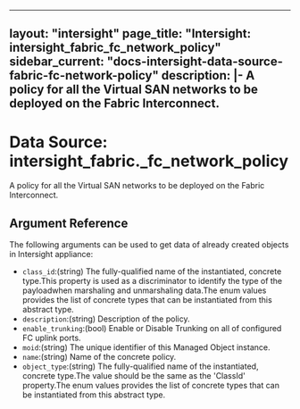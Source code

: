 
---
layout: "intersight"
page_title: "Intersight: intersight_fabric_fc_network_policy"
sidebar_current: "docs-intersight-data-source-fabric-fc-network-policy"
description: |-
A policy for all the Virtual SAN networks to be deployed on the Fabric Interconnect.
---

# Data Source: intersight_fabric._fc_network_policy
A policy for all the Virtual SAN networks to be deployed on the Fabric Interconnect.
## Argument Reference
The following arguments can be used to get data of already created objects in Intersight appliance:
* `class_id`:(string) The fully-qualified name of the instantiated, concrete type.This property is used as a discriminator to identify the type of the payloadwhen marshaling and unmarshaling data.The enum values provides the list of concrete types that can be instantiated from this abstract type. 
* `description`:(string) Description of the policy. 
* `enable_trunking`:(bool) Enable or Disable Trunking on all of configured FC uplink ports. 
* `moid`:(string) The unique identifier of this Managed Object instance. 
* `name`:(string) Name of the concrete policy. 
* `object_type`:(string) The fully-qualified name of the instantiated, concrete type.The value should be the same as the 'ClassId' property.The enum values provides the list of concrete types that can be instantiated from this abstract type. 
